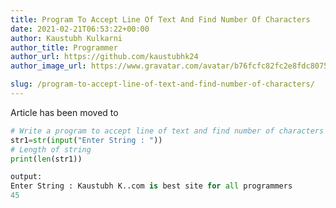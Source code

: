 ```yaml
---
title: Program To Accept Line Of Text And Find Number Of Characters
date: 2021-02-21T06:53:22+00:00
author: Kaustubh Kulkarni
author_title: Programmer
author_url: https://github.com/kaustubhk24
author_image_url: https://www.gravatar.com/avatar/b76fcfc82fc2e8fdc8075636f1735f61?s=200

slug: /program-to-accept-line-of-text-and-find-number-of-characters/
---
```

Article has been moved to
```python title="file.py"
# Write a program to accept line of text and find number of characters
str1=str(input("Enter String : "))
# Length of string
print(len(str1))
```

```python title="file.py"
output:
Enter String : Kaustubh K..com is best site for all programmers
45
```